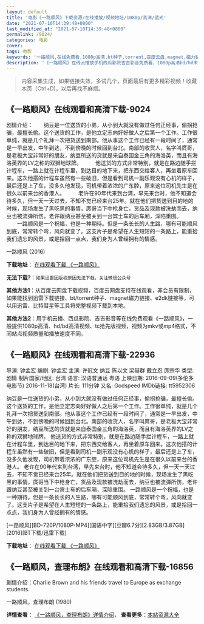 ```yaml
---
layout: default
title: '电影《一路顺风》下载资源/在线播放/视频地址/1080p/高清/蓝光'
date: "2021-07-10T14:39:48+0800"
last_modified_at: "2021-07-10T14:39:48+0800"
permalink: /9024/
categories: 电影
cover:
tags: 电影
keywords: '一路顺风,在线免费看,1080p高清,bt种子,torrent,百度云盘,magnet,磁力链,迅雷下载资源'
description: '《一路顺风》在线云播放手机西瓜影院吉吉影音免费看，1080p高清bd/hd未删减完整版和tc抢先枪版，mkv/mp4格式，附带bt/torrent种子、magnet/磁力链、百度云盘、网盘资源迅雷下载链接'
---
```


>内容采集生成，如果链接失效，多试几个，页面最后有更多精彩视频！收藏本页（Ctrl+D)，以后再找不麻烦。


## 《一路顺风》在线观看和高清下载-9024

剧情介绍：　　纳豆是一位送货的小弟，从小到大就没有做过任何正经事，偷拐抢骗，最擅长偷。这个送货的工作，是他立定志向好好做人之后第一个工作。工作很单纯，就是几个礼拜一次把货送到南部。他从事这个工作已经有一段时间了，通常是一早出发，中午到达，不到傍晚的时候回到台北。南部的收货人，名字叫庹哥，是老板大宝非常好的朋友，纳豆所送的货就是来自泰国金三角的海洛英，而且有海洛英界的LV之称的双狮地球牌。  　　他送货的方式非常特别，就是在路边随手拦计程车，一路上就在计程车里，到达目的地下来，把东西交给客人，再坐着原车回来。这次他搭的计程车虽然有一些破旧，但是看到司机一副乐观没有心机的样子，最后还是上了车，没多久他发现，司机带着浓浓的广东腔，原来这位司机先生是在很久以前来台的香港人。  　　老许在90年代来到台湾，早先来台时，他不知道会待多久，但一天一天过去，不知不觉已经来台25年。就在他们把货送到目的地的时候，现场发生了黑吃黑的事情，庹哥当下中枪身亡，货品及现款被洗劫而去，纳豆也被流弹所伤，老许跟纳豆甚至被关到一台宾士车的后车厢，深陷重围。  　　一路顺风是一个祝福，也是一种期待。但是一条长长的人生路，哪有可能顺风到底，常常转个弯，风向就变了。这支片子是希望在人生短短的一条路上，能重拾我们遗忘的风景，或是拾回一点点，我们身为人曾经拥有的情感。


一路顺风 (2016)

**下载地址**： [在线观看下载 《一路顺风》](https://www.btbtdy.me/btdy/dy10075.html) 


**无法下载?**：`如果迅雷因版权原因无法下载，关注微信公众号 `

**其他方法1**：从百度云网盘下载视频，百度云网盘支持在线观看，非会员有限制，如果能找到迅雷下载链接、bt/torrent种子、magnet磁力链接、e2dk链接等，可以用迅雷、比特彗星等工具将完整视频下载到本地。

**其他方法2**：用手机云播、西瓜影院、吉吉影音等在线免费观看《一路顺风》，一般提供1080p高清、hd/bd高清视频、tc抢先版视频，视频为mkv或mp4格式，不同站点视频质量和播放速度不同。


## 《一路顺风》在线观看和高清下载-22936

导演: 钟孟宏 编剧: 钟孟宏 主演: 许冠文 纳豆 陈以文 梁赫群 戴立忍 庹宗华 类型: 剧情 制片国家/地区: 台湾 语言: 汉语普通话 粤语 上映日期: 2016-09-09(多伦多电影节) 2016-11-18(台湾) 片长: 111分钟 又名: Godspeed IMDb链接: tt5952306

纳豆是一位送货的小弟，从小到大就没有做过任何正经事，偷拐抢骗，最擅长偷。这个送货的工作，是他立定志向好好做人之后第一个工作。工作很单纯，就是几个礼拜一次把货送到南部。他从事这个工作已经有一段时间了，通常是一早出发，中午到达，不到傍晚的时候回到台北。南部的收货人，名字叫庹哥，是老板大宝非常好的朋友，纳豆所送的货就是来自泰国金三角的海洛英，而且有海洛英界的LV之称的双狮地球牌。 他送货的方式非常特别，就是在路边随手拦计程车，一路上就在计程车里，到达目的地下来，把东西交给客人，再坐着原车回来。这次他搭的计程车虽然有一些破旧，但是看到司机一副乐观没有心机的样子，最后还是上了车，没多久他发现，司机带着浓浓的广东腔，原来这位司机先生是在很久以前来台的香港人。 老许在90年代来到台湾，早先来台时，他不知道会待多久，但一天一天过去，不知不觉已经来台25年。就在他们把货送到目的地的时候，现场发生了黑吃黑的事情，庹哥当下中枪身亡，货品及现款被洗劫而去，纳豆也被流弹所伤，老许跟纳豆甚至被关到一台宾士车的后车厢，深陷重围。 一路顺风是一个祝福，也是一种期待。但是一条长长的人生路，哪有可能顺风到底，常常转个弯，风向就变了。这支片子是希望在人生短短的一条路上，能重拾我们遗忘的风景，或是拾回一点点，我们身为人曾经拥有的情感。


[一路顺风][BD-720P/1080P-MP4][国语中字][豆瓣6.7分][2.83GB/3.87GB][2016][BT下载/迅雷下载]

**下载地址**： [在线观看下载 《一路顺风》](https://www.btdx8.com/torrent/godspeed_2016.html) 


## 《一路顺风，查理布朗》在线观看和高清下载-16856

剧情介绍：Charlie Brown and his friends travel to Europe as exchange students.


一路顺风，查理布朗 (1980)

**详情查看**： [《一路顺风，查理布朗》详情介绍](/movie/16856/)， **查看更多**：[本站资源大全](/movie/t/all/)

